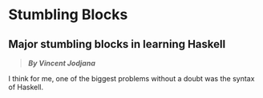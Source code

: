 # Stumbling Blocks
## Major stumbling blocks in learning Haskell
> __*By Vincent Jodjana*__

I think for me, one of the biggest problems without a doubt was the syntax of Haskell.
